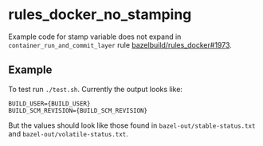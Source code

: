 # rules_docker_no_stamping

Example code for stamp variable does not expand in `container_run_and_commit_layer` rule [bazelbuild/rules_docker#1973](https://github.com/bazelbuild/rules_docker/issues/1973).

## Example

To test run `./test.sh`. Currently the output looks like:

```
BUILD_USER={BUILD_USER}
BUILD_SCM_REVISION={BUILD_SCM_REVISION}
```

But the values should look like those found in `bazel-out/stable-status.txt` and `bazel-out/volatile-status.txt`.
